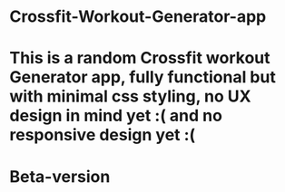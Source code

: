 # Crossfit-Workout-Generator-app
# This is a random Crossfit workout Generator app, fully functional but with minimal css styling, no UX design in mind yet :( and no responsive design yet :(
# Beta-version
